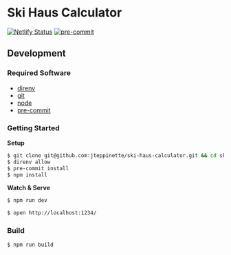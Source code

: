 # Ski Haus Calculator

[![Netlify Status](https://api.netlify.com/api/v1/badges/6effc2a6-a64a-4fc8-a41c-b11e96239476/deploy-status)](https://app.netlify.com/sites/ski-haus-calculator/deploys)
[![pre-commit](https://github.com/jteppinette/ski-haus-calculator/actions/workflows/pre-commit.yml/badge.svg?branch=main)](https://github.com/jteppinette/ski-haus-calculator/actions/workflows/pre-commit.yml)

## Development

### Required Software

- [direnv](https://direnv.net)
- [git](https://git-scm.com/)
- [node](https://nodejs.org/en/download/)
- [pre-commit](https://pre-commit.com/#install)

### Getting Started

**Setup**

```sh
$ git clone git@github.com:jteppinette/ski-haus-calculator.git && cd ski-haus-calculator
$ direnv allow
$ pre-commit install
$ npm install
```

**Watch & Serve**

```sh
$ npm run dev
```

```sh
$ open http://localhost:1234/
```

### Build

```sh
$ npm run build
```
